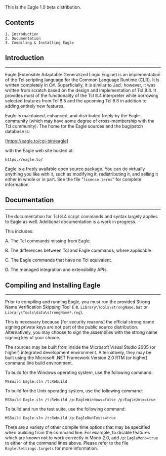 This is the Eagle 1.0 beta distribution.

Contents
--------

    1. Introduction
    2. Documentation
    3. Compiling & Installing Eagle

## Introduction
---------------

Eagle (Extensible Adaptable Generalized Logic Engine) is an implementation of
the Tcl scripting language for the Common Language Runtime (CLR).  It is
written completely in C#.  Superficially, it is similar to Jacl; however, it
was written from scratch based on the design and implementation of Tcl 8.4.  It
provides most of the functionality of the Tcl 8.4 interpreter while borrowing
selected features from Tcl 8.5 and the upcoming Tcl 8.6 in addition to adding
entirely new features.

Eagle is maintained, enhanced, and distributed freely by the Eagle community
(which may have some degree of cross-membership with the Tcl community).  The
home for the Eagle sources and the bug/patch database is:

[https://eagle.to/cgi-bin/eagle]

with the Eagle web site hosted at:

    https://eagle.to/

Eagle is a freely available open source package.  You can do virtually anything
you like with it, such as modifying it, redistributing it, and selling it
either in whole or in part.  See the file "```license.terms```" for complete
information.

## Documentation
----------------

The documentation for Tcl 8.4 script commands and syntax largely applies to
Eagle as well.  Additional documentation is a work in progress.

This includes:

A. The Tcl commands missing from Eagle.

B. The differences between Tcl and Eagle commands, where applicable.
    
C. The Eagle commands that have no Tcl equivalent.
    
D. The managed integration and extensibility APIs.

## Compiling and Installing Eagle
---------------------------------

Prior to compiling and running Eagle, you must run the provided Strong Name
Verification Skipping Tool (i.e. ```Library\Tools\strongName.bat``` or
```Library\Tools\data\strongName*.reg```).  

This is necessary because [for security
reasons] the official strong name signing private keys are not part of the
public source distribution.  Alternatively, you may choose to sign the
assemblies with the strong name signing key of your choice.

The sources may be built from inside the Microsoft Visual Studio 2005 (or
higher) integrated development environment.  Alternatively, they may be built
using the Microsoft .NET Framework Version 2.0 RTM (or higher) command line
build environment.

To build for the Windows operating system, use the following command:

    MSBuild Eagle.sln /t:Rebuild

To build for the Unix operating system, use the following command:

    MSBuild Eagle.sln /t:Rebuild /p:EagleWindows=false /p:EagleUnix=true

To build and run the test suite, use the following command:

    MSBuild Eagle.sln /t:Rebuild /p:EagleRunTests=true

There are a variety of other compile time options that may be specified when
building from the command line.  For example, to disable features which are
known not to work correctly in Mono 2.0, add ```/p:EagleMono=true``` to either of
the command lines above.  Please refer to the file ```Eagle.Settings.targets``` for
more information.
